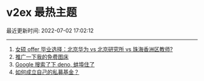 # v2ex 最热主题

最近更新时间: 2022-07-02 17:02:12

--- 
1. [女硕 offer 毕业选择：北京华为 vs 北京研究所 vs 珠海香洲区教师?](https://www.v2ex.com/t/863549) 
2. [推广一下我的免费图床](https://www.v2ex.com/t/863571) 
3. [Google 搜索了下 deno, 蚌埠住了](https://www.v2ex.com/t/863573) 
4. [如何成立自己的私募基金？](https://www.v2ex.com/t/863554) 
